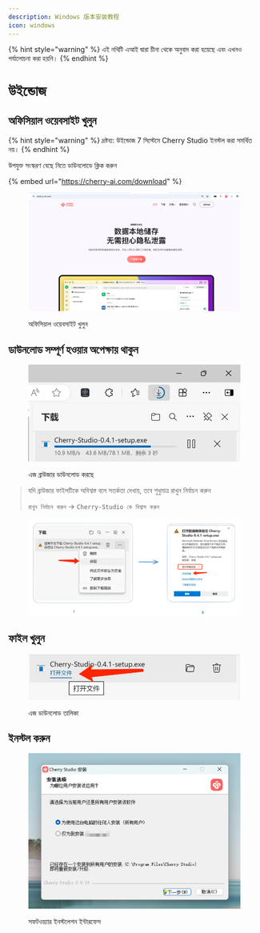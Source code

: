 ```yaml
---
description: Windows 版本安装教程
icon: windows
---
```


{% hint style="warning" %}
এই নথিটি এআই দ্বারা চীনা থেকে অনুবাদ করা হয়েছে এবং এখনও পর্যালোচনা করা হয়নি।
{% endhint %}

# উইন্ডোজ

## অফিসিয়াল ওয়েবসাইট খুলুন

{% hint style="warning" %}
দ্রষ্টব্য: উইন্ডোজ 7 সিস্টেমে Cherry Studio ইনস্টল করা সমর্থিত নয়।
{% endhint %}

উপযুক্ত সংস্করণ বেছে নিতে ডাউনলোডে ক্লিক করুন

{% embed url="https://cherry-ai.com/download" %}

<figure><img src="../../.gitbook/assets/image (1) (1) (1).png" alt=""><figcaption><p>অফিসিয়াল ওয়েবসাইট খুলুন</p></figcaption></figure>

## ডাউনলোড সম্পূর্ণ হওয়ার অপেক্ষায় থাকুন

<figure><img src="../../.gitbook/assets/download.webp" alt="" width="563"><figcaption><p>এজ ব্রাউজার ডাউনলোড করছে</p></figcaption></figure>

> যদি ব্রাউজার ফাইলটিকে অবিশ্বস্ত বলে সতর্কতা দেখায়, তবে শুধুমাত্র রাখুন নির্বাচন করুন
>
> `রাখুন নির্বাচন করুন` → `Cherry-Studio কে বিশ্বাস করুন`

<figure><img src="../../.gitbook/assets/image (1) (1) (1) (1) (1) (1) (1) (1) (1).png" alt=""><figcaption></figcaption></figure>

## ফাইল খুলুন

<figure><img src="../../.gitbook/assets/download (1).webp" alt="" width="563"><figcaption><p>এজ ডাউনলোড তালিকা</p></figcaption></figure>

## ইনস্টল করুন

<figure><img src="../../.gitbook/assets/image (2) (1) (1) (1).png" alt=""><figcaption><p>সফটওয়্যার ইনস্টলেশন ইন্টারফেস</p></figcaption></figure>